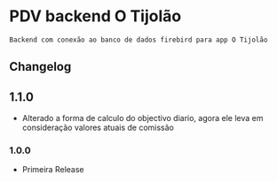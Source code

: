 # PDV backend O Tijolão
    Backend com conexão ao banco de dados firebird para app O Tijolão

## Changelog

## 1.1.0
- Alterado a forma de calculo do objectivo diario, agora ele leva em consideração valores atuais de comissão

### 1.0.0
- Primeira Release